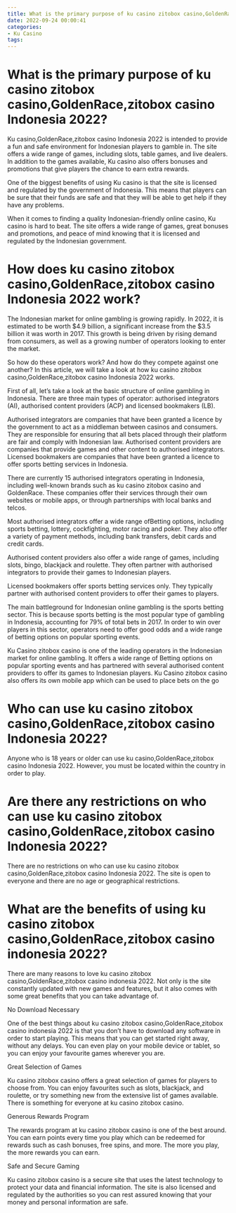 ```yaml
---
title: What is the primary purpose of ku casino zitobox casino,GoldenRace,zitobox casino Indonesia 2022
date: 2022-09-24 00:00:41
categories:
- Ku Casino
tags:
---
```



#  What is the primary purpose of ku casino zitobox casino,GoldenRace,zitobox casino Indonesia 2022?

Ku casino,GoldenRace,zitobox casino Indonesia 2022 is intended to provide a fun and safe environment for Indonesian players to gamble in. The site offers a wide range of games, including slots, table games, and live dealers. In addition to the games available, Ku casino also offers bonuses and promotions that give players the chance to earn extra rewards.

One of the biggest benefits of using Ku casino is that the site is licensed and regulated by the government of Indonesia. This means that players can be sure that their funds are safe and that they will be able to get help if they have any problems.

When it comes to finding a quality Indonesian-friendly online casino, Ku casino is hard to beat. The site offers a wide range of games, great bonuses and promotions, and peace of mind knowing that it is licensed and regulated by the Indonesian government.

#  How does ku casino zitobox casino,GoldenRace,zitobox casino Indonesia 2022 work?

The Indonesian market for online gambling is growing rapidly. In 2022, it is estimated to be worth $4.9 billion, a significant increase from the $3.5 billion it was worth in 2017. This growth is being driven by rising demand from consumers, as well as a growing number of operators looking to enter the market.

So how do these operators work? And how do they compete against one another? In this article, we will take a look at how ku casino zitobox casino,GoldenRace,zitobox casino Indonesia 2022 works.

First of all, let’s take a look at the basic structure of online gambling in Indonesia. There are three main types of operator: authorised integrators (AI), authorised content providers (ACP) and licensed bookmakers (LB).

Authorised integrators are companies that have been granted a licence by the government to act as a middleman between casinos and consumers. They are responsible for ensuring that all bets placed through their platform are fair and comply with Indonesian law. Authorised content providers are companies that provide games and other content to authorised integrators. Licensed bookmakers are companies that have been granted a licence to offer sports betting services in Indonesia.

There are currently 15 authorised integrators operating in Indonesia, including well-known brands such as ku casino zitobox casino and GoldenRace. These companies offer their services through their own websites or mobile apps, or through partnerships with local banks and telcos.

Most authorised integrators offer a wide range ofBetting options, including sports betting, lottery, cockfighting, motor racing and poker. They also offer a variety of payment methods, including bank transfers, debit cards and credit cards.

Authorised content providers also offer a wide range of games, including slots, bingo, blackjack and roulette. They often partner with authorised integrators to provide their games to Indonesian players.

Licensed bookmakers offer sports betting services only. They typically partner with authorised content providers to offer their games to players.

The main battleground for Indonesian online gambling is the sports betting sector. This is because sports betting is the most popular type of gambling in Indonesia, accounting for 79% of total bets in 2017. In order to win over players in this sector, operators need to offer good odds and a wide range of betting options on popular sporting events.

Ku Casino zitobox casino is one of the leading operators in the Indonesian market for online gambling. It offers a wide range of Betting options on popular sporting events and has partnered with several authorised content providers to offer its games to Indonesian players. Ku Casino zitobox casino also offers its own mobile app which can be used to place bets on the go

#  Who can use ku casino zitobox casino,GoldenRace,zitobox casino Indonesia 2022?

Anyone who is 18 years or older can use ku casino,GoldenRace,zitobox casino Indonesia 2022. However, you must be located within the country in order to play.

#  Are there any restrictions on who can use ku casino zitobox casino,GoldenRace,zitobox casino Indonesia 2022?

There are no restrictions on who can use ku casino zitobox casino,GoldenRace,zitobox casino Indonesia 2022. The site is open to everyone and there are no age or geographical restrictions.

#  What are the benefits of using ku casino zitobox casino,GoldenRace,zitobox casino indonesia 2022?

There are many reasons to love ku casino zitobox casino,GoldenRace,zitobox casino indonesia 2022. Not only is the site constantly updated with new games and features, but it also comes with some great benefits that you can take advantage of.

No Download Necessary

One of the best things about ku casino zitobox casino,GoldenRace,zitobox casino indonesia 2022 is that you don’t have to download any software in order to start playing. This means that you can get started right away, without any delays. You can even play on your mobile device or tablet, so you can enjoy your favourite games wherever you are.

Great Selection of Games

Ku casino zitobox casino offers a great selection of games for players to choose from. You can enjoy favourites such as slots, blackjack, and roulette, or try something new from the extensive list of games available. There is something for everyone at ku casino zitobox casino.

Generous Rewards Program

The rewards program at ku casino zitobox casino is one of the best around. You can earn points every time you play which can be redeemed for rewards such as cash bonuses, free spins, and more. The more you play, the more rewards you can earn.

Safe and Secure Gaming

Ku casino zitobox casino is a secure site that uses the latest technology to protect your data and financial information. The site is also licensed and regulated by the authorities so you can rest assured knowing that your money and personal information are safe.